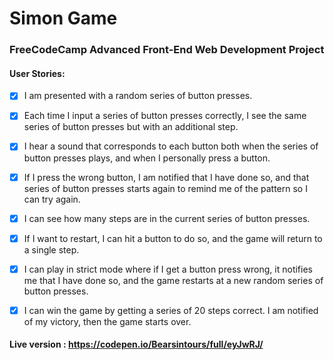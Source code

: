 # Simon Game 

### FreeCodeCamp Advanced Front-End Web Development Project

#### User Stories: 

- [x]  I am presented with a random series of button presses.

- [x] Each time I input a series of button presses correctly, I see the same series of button presses but with an additional step.

- [x] I hear a sound that corresponds to each button both when the series of button presses plays, and when I personally press a button.

- [x]  If I press the wrong button, I am notified that I have done so, and that series of button presses starts again to remind me of the pattern so I can try again.

- [x] I can see how many steps are in the current series of button presses.

- [x] If I want to restart, I can hit a button to do so, and the game will return to a single step.

- [x] I can play in strict mode where if I get a button press wrong, it notifies me that I have done so, and the game restarts at a new random series of button presses.

- [x] I can win the game by getting a series of 20 steps correct. I am notified of my victory, then the game starts over.

#### Live version : https://codepen.io/Bearsintours/full/eyJwRJ/